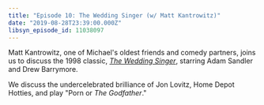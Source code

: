 ```yaml
---
title: "Episode 10: The Wedding Singer (w/ Matt Kantrowitz)"
date: "2019-08-28T23:39:00.000Z"
libsyn_episode_id: 11038097
---
```


Matt Kantrowitz, one of Michael's oldest friends and comedy partners, joins us to discuss the 1998 classic, [_The Wedding Singer_](https://www.imdb.com/title/tt0120888/), starring Adam Sandler and Drew Barrymore.

We discuss the undercelebrated brilliance of Jon Lovitz, Home Depot Hotties, and play "Porn or _The Godfather_."

<!--more-->
